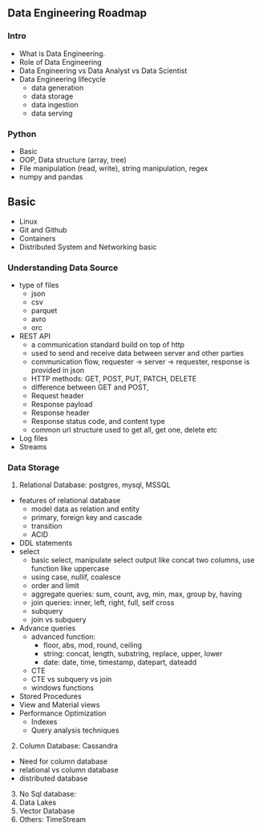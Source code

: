 ## Data Engineering Roadmap

### Intro
- What is Data Engineering.
- Role of Data Engineering
- Data Engineering vs Data Analyst vs Data Scientist
- Data Engineering lifecycle
    - data generation
    - data storage
    - data ingestion
    - data serving

### Python
- Basic
- OOP, Data structure (array, tree)
- File manipulation (read, write), string manipulation, regex
- numpy and pandas

## Basic
- Linux
- Git and Github
- Containers
- Distributed System and Networking basic

### Understanding Data Source
- type of files
    - json
    - csv
    - parquet
    - avro
    - orc
- REST API
    - a communication standard build on top of http
    - used to send and receive data between server and other parties
    - communication flow, requester -> server -> requester, response is provided in json 
    - HTTP methods: GET, POST, PUT, PATCH, DELETE
    - difference between GET and POST, 
    - Request header
    - Response payload
    - Response header
    - Response status code, and content type
    - common url structure used to get all, get one, delete etc
- Log files
- Streams

### Data Storage
1. Relational Database: postgres, mysql, MSSQL
- features of relational database
    - model data as relation and entity
    - primary, foreign key and cascade
    - transition
    - ACID
- DDL statements
- select
    - basic select, manipulate select output like concat two columns, use function like uppercase
    - using case, nullif, coalesce
    - order and limit
    - aggregate queries: sum, count, avg, min, max, group by, having
    - join queries: inner, left, right, full, self cross
    - subquery
    - join vs subquery
- Advance queries
    - advanced function: 
        - floor, abs, mod, round, ceiling
        - string: concat, length, substring, replace, upper, lower
        - date: date, time, timestamp, datepart, dateadd
    - CTE
    - CTE vs subquery vs join
    - windows functions
- Stored Procedures
- View and Material views
- Performance Optimization
    - Indexes
    - Query analysis techniques
2. Column Database: Cassandra
- Need for column database
- relational vs column database
- distributed database
3. No Sql database: 
4. Data Lakes
5. Vector Database
6. Others: TimeStream